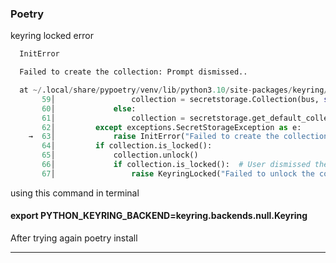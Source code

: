 ### Poetry
keyring locked error
```python
  InitError

  Failed to create the collection: Prompt dismissed..

  at ~/.local/share/pypoetry/venv/lib/python3.10/site-packages/keyring/backends/SecretService.py:63 in get_preferred_collection
       59│                 collection = secretstorage.Collection(bus, self.preferred_collection)
       60│             else:
       61│                 collection = secretstorage.get_default_collection(bus)
       62│         except exceptions.SecretStorageException as e:
    →  63│             raise InitError("Failed to create the collection: %s." % e)
       64│         if collection.is_locked():
       65│             collection.unlock()
       66│             if collection.is_locked():  # User dismissed the prompt
       67│                 raise KeyringLocked("Failed to unlock the collection!")
```

using this command in terminal
#### export PYTHON_KEYRING_BACKEND=keyring.backends.null.Keyring
After trying again
poetry install


-------------------------------------------------------------------------------------------------

